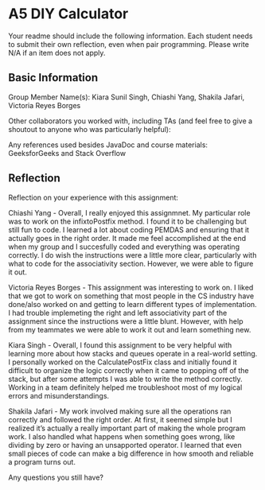 # A5 DIY Calculator

Your readme should include the following information. Each student needs to submit their own reflection, even when pair programming.  Please write N/A if an item does not apply.

## Basic Information

Group Member Name(s): Kiara Sunil Singh, Chiashi Yang, Shakila Jafari, Victoria Reyes Borges

Other collaborators you worked with, including TAs (and feel free to give a shoutout to anyone who was particularly helpful):

Any references used besides JavaDoc and course materials: GeeksforGeeks and Stack Overflow

## Reflection

Reflection on your experience with this assignment:

Chiashi Yang - Overall, I really enjoyed this assignmnet. My particular role was to work on the infixtoPostfix method. I found it to be challenging but still fun to code. I learned a lot about coding PEMDAS and ensuring that it actually goes in the right order. It made me feel accomplished at the end when my group and I succesfully coded and everything was operating correctly. I do wish the instructions were a little more clear, particularly with what to code for the associativity section. However, we were able to figure it out.

Victoria Reyes Borges - This assignment was interesting to work on. I liked that we got to work on something that most people in the CS industry have done/also worked on and getting to learn different types of implementation. I had trouble implemeting the right and left associativity part of the assignment since the instructions were a little blunt. However, with help from my teammates we were able to work it out and learn something new.

Kiara Singh - Overall, I found this assignment to be very helpful with learning more about how stacks and queues operate in a real-world setting. I personally worked on the CalculatePostFix class and initially found it difficult to organize the logic correctly when it came to popping off of the stack, but after some attempts I was able to write the method correctly. Working in a team definitely helped me troubleshoot most of my logical errors and misunderstandings.

Shakila Jafari - My work involved making sure all the operations ran correctly and followed the right order. At first, it seemed simple but I realized it’s actually a really important part of making the whole program work. I also handled what happens when something goes wrong, like dividing by zero or having an unsapported operator. I learned that even small pieces of code can make a big difference in how smooth and reliable a program turns out.

Any questions you still have?

